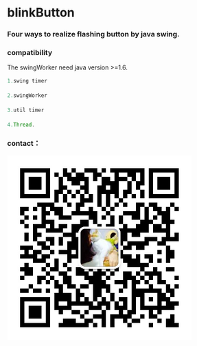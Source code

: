 # blinkButton
### Four ways to realize flashing button by java swing.

### compatibility
The swingWorker need java version >=1.6.

```java
1.swing timer 

2.swingWorker 

3.util timer

4.Thread.

```


###  contact：


![image](https://github.com/hcxin/baiyuSearch/blob/master/images/wx.jpg)
